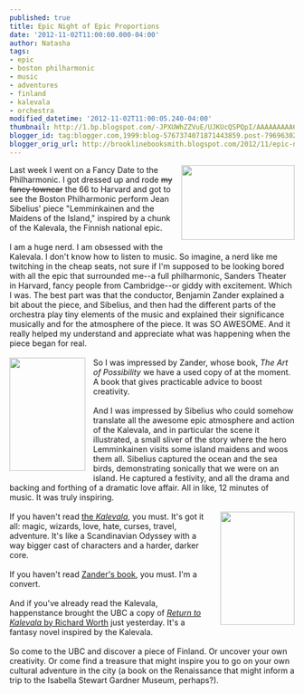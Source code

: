 ```yaml
---
published: true
title: Epic Night of Epic Proportions
date: '2012-11-02T11:00:00.000-04:00'
author: Natasha
tags:
- epic
- boston philharmonic
- music
- adventures
- finland
- kalevala
- orchestra
modified_datetime: '2012-11-02T11:00:05.240-04:00'
thumbnail: http://1.bp.blogspot.com/-JPXUWhZZVuE/UJKUcQSPQpI/AAAAAAAAA64/bmiU9_h6hqU/s72-c/philharmonic.jpg
blogger_id: tag:blogger.com,1999:blog-5767374071871443859.post-7969630247328418305
blogger_orig_url: http://brooklinebooksmith.blogspot.com/2012/11/epic-night-of-epic-proportions.html
---
```


<div class="separator" style="clear: both; text-align: center;"><a href="http://1.bp.blogspot.com/-JPXUWhZZVuE/UJKUcQSPQpI/AAAAAAAAA64/bmiU9_h6hqU/s1600/philharmonic.jpg" imageanchor="1" style="clear: right; float: right; margin-bottom: 1em; margin-left: 1em;"><img border="0" height="132" src="http://1.bp.blogspot.com/-JPXUWhZZVuE/UJKUcQSPQpI/AAAAAAAAA64/bmiU9_h6hqU/s200/philharmonic.jpg" width="200" /></a></div>Last week I went on a Fancy Date to the Philharmonic. I got dressed up and rode <strike>my fancy towncar</strike>&nbsp;the 66 to Harvard and got to see the Boston Philharmonic perform Jean Sibelius' piece "Lemminkainen and the Maidens of the Island," inspired by a chunk of the Kalevala, the Finnish national epic.<br /><br />I am a huge nerd. I am obsessed with the Kalevala. I don't know how to listen to music. So imagine, a nerd like me twitching in the cheap seats, not sure if I'm supposed to be looking bored with all the epic that surrounded me--a full philharmonic, Sanders Theater in Harvard, fancy people from Cambridge--or giddy with excitement. Which I was. The best part was that the conductor, Benjamin Zander explained a bit about the piece, and Sibelius, and then had the different parts of the orchestra play tiny elements of the music and explained their significance musically and for the atmosphere of the piece. It was SO AWESOME. And it really helped my understand and appreciate what was happening when the piece began for real.<br /><br /><div class="separator" style="clear: both; text-align: center;"><a href="http://4.bp.blogspot.com/-eXTKHh_-PoE/UJKUJ89D8tI/AAAAAAAAA6o/OWpHelIZ978/s1600/lemminkainen.jpg" imageanchor="1" style="clear: left; float: left; margin-bottom: 1em; margin-right: 1em;"><img border="0" height="200" src="http://4.bp.blogspot.com/-eXTKHh_-PoE/UJKUJ89D8tI/AAAAAAAAA6o/OWpHelIZ978/s200/lemminkainen.jpg" width="134" /></a></div>So I was impressed by Zander, whose book, <i>The Art of Possibility </i>we have a used copy of at the moment. A book that gives practicable advice to boost creativity.<br /><br />And I was impressed by Sibelius who could somehow translate all the awesome epic atmosphere and action of the Kalevala, and in particular the scene it illustrated, a small sliver of the story where the hero Lemminkainen visits some island maidens and woos them all. Sibelius captured the ocean and the sea birds, demonstrating sonically that we were on an island. He captured a festivity, and all the drama and backing and forthing of a dramatic love affair. All in like, 12 minutes of music. It was truly inspiring.<br /><br /><div class="separator" style="clear: both; text-align: center;"><a href="http://3.bp.blogspot.com/-t7zu_h_igvU/UJKUQbzWhII/AAAAAAAAA6w/_m0R8ejoUXE/s1600/kalevala.jpg" imageanchor="1" style="clear: right; float: right; margin-bottom: 1em; margin-left: 1em;"><img border="0" height="200" src="http://3.bp.blogspot.com/-t7zu_h_igvU/UJKUQbzWhII/AAAAAAAAA6w/_m0R8ejoUXE/s200/kalevala.jpg" width="131" /></a></div>If you haven't read <a href="http://www.brooklinebooksmith-shop.com/book/9780199538867">the <i>Kalevala</i></a>, you must. It's got it all: magic, wizards, love, hate, curses, travel, adventure. It's like a Scandinavian Odyssey with a way bigger cast of characters and a harder, darker core.<br /><br />If you haven't read <a href="http://www.brooklinebooksmith-shop.com/book/9780142001103">Zander's book</a>, you must. I'm a convert.<br /><br />And if you've already read the Kalevala, happenstance brought the UBC a copy of&nbsp;<a href="http://www.brooklinebooksmith-shop.com/book/9780595126057"><i>Return to Kalevala </i>by Richard Worth</a> just yesterday. It's&nbsp;a fantasy novel inspired by the Kalevala.<br /><br />So come to the UBC and discover a piece of Finland. Or uncover your own creativity. Or come find a treasure that might inspire you to go on your own cultural adventure in the city (a book on the Renaissance that might inform a trip to the Isabella Stewart Gardner Museum, perhaps?).